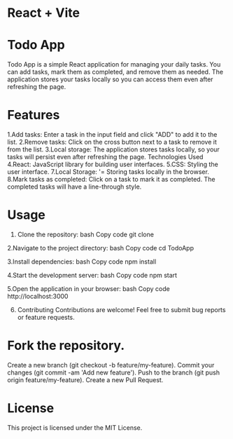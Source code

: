 # React + Vite

# Todo App
Todo App is a simple React application for managing your daily tasks. You can add tasks, mark them as completed, and remove them as needed. The application stores your tasks locally so you can access them even after refreshing the page.

# Features
1.Add tasks: 
Enter a task in the input field and click "ADD" to add it to the list.
2.Remove tasks: 
Click on the cross button next to a task to remove it from the list.
3.Local storage: 
The application stores tasks locally, so your tasks will persist even after refreshing the page.
Technologies Used
4.React:
JavaScript library for building user interfaces.
5.CSS:
Styling the user interface.
7.Local Storage: '=
Storing tasks locally in the browser.
8.Mark tasks as completed: 
Click on a task to mark it as completed. The completed tasks will have a line-through style.

# Usage
1. Clone the repository:
bash
Copy code
git clone <repository-url>

2.Navigate to the project directory:
bash
Copy code
cd TodoApp

3.Install dependencies:
bash
Copy code
npm install

4.Start the development server:
bash
Copy code
npm start

5.Open the application in your browser:
bash
Copy code
http://localhost:3000

6. Contributing
Contributions are welcome! Feel free to submit bug reports or feature requests.

# Fork the repository.
Create a new branch (git checkout -b feature/my-feature).
Commit your changes (git commit -am 'Add new feature').
Push to the branch (git push origin feature/my-feature).
Create a new Pull Request.

# License
This project is licensed under the MIT License.
